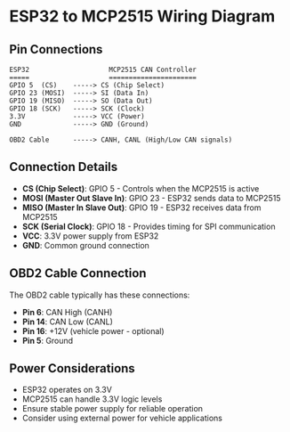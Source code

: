 # ESP32 to MCP2515 Wiring Diagram

## Pin Connections

```
ESP32                    MCP2515 CAN Controller
=====                    ======================
GPIO 5  (CS)    -----> CS (Chip Select)
GPIO 23 (MOSI)  -----> SI (Data In)
GPIO 19 (MISO)  -----> SO (Data Out)
GPIO 18 (SCK)   -----> SCK (Clock)
3.3V            -----> VCC (Power)
GND             -----> GND (Ground)

OBD2 Cable      -----> CANH, CANL (High/Low CAN signals)
```

## Connection Details

- **CS (Chip Select)**: GPIO 5 - Controls when the MCP2515 is active
- **MOSI (Master Out Slave In)**: GPIO 23 - ESP32 sends data to MCP2515
- **MISO (Master In Slave Out)**: GPIO 19 - ESP32 receives data from MCP2515
- **SCK (Serial Clock)**: GPIO 18 - Provides timing for SPI communication
- **VCC**: 3.3V power supply from ESP32
- **GND**: Common ground connection

## OBD2 Cable Connection

The OBD2 cable typically has these connections:
- **Pin 6**: CAN High (CANH)
- **Pin 14**: CAN Low (CANL)
- **Pin 16**: +12V (vehicle power - optional)
- **Pin 5**: Ground

## Power Considerations

- ESP32 operates on 3.3V
- MCP2515 can handle 3.3V logic levels
- Ensure stable power supply for reliable operation
- Consider using external power for vehicle applications
